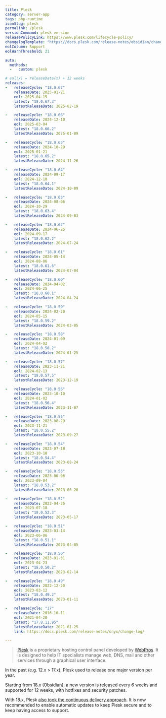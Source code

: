```yaml
---
title: Plesk
category: server-app
tags: php-runtime
iconSlug: plesk
permalink: /plesk
versionCommand: plesk version
releasePolicyLink: https://www.plesk.com/lifecycle-policy/
changelogTemplate: "https://docs.plesk.com/release-notes/obsidian/change-log/#plesk-{{'__RELEASE_CYCLE__'|replace:'.',''}}"
eolColumn: Support
eolWarnThreshold: 21

auto:
  methods:
  -   custom: plesk

# eol(x) = releaseDate(x) + 12 weeks
releases:
-   releaseCycle: "18.0.67"
    releaseDate: 2025-01-21
    eol: 2025-04-15
    latest: "18.0.67.3"
    latestReleaseDate: 2025-02-19

-   releaseCycle: "18.0.66"
    releaseDate: 2024-12-10
    eol: 2025-03-04
    latest: "18.0.66.2"
    latestReleaseDate: 2025-01-09

-   releaseCycle: "18.0.65"
    releaseDate: 2024-10-29
    eol: 2025-01-21
    latest: "18.0.65.2"
    latestReleaseDate: 2024-11-26

-   releaseCycle: "18.0.64"
    releaseDate: 2024-09-17
    eol: 2024-12-10
    latest: "18.0.64.1"
    latestReleaseDate: 2024-10-09

-   releaseCycle: "18.0.63"
    releaseDate: 2024-08-06
    eol: 2024-10-29
    latest: "18.0.63.4"
    latestReleaseDate: 2024-09-03

-   releaseCycle: "18.0.62"
    releaseDate: 2024-06-25
    eol: 2024-09-17
    latest: "18.0.62.2"
    latestReleaseDate: 2024-07-24

-   releaseCycle: "18.0.61"
    releaseDate: 2024-05-14
    eol: 2024-08-06
    latest: "18.0.61.6"
    latestReleaseDate: 2024-07-04

-   releaseCycle: "18.0.60"
    releaseDate: 2024-04-02
    eol: 2024-06-25
    latest: "18.0.60.1"
    latestReleaseDate: 2024-04-24

-   releaseCycle: "18.0.59"
    releaseDate: 2024-02-20
    eol: 2024-05-15
    latest: "18.0.59.2"
    latestReleaseDate: 2024-03-05

-   releaseCycle: "18.0.58"
    releaseDate: 2024-01-09
    eol: 2024-04-02
    latest: "18.0.58.2"
    latestReleaseDate: 2024-01-25

-   releaseCycle: "18.0.57"
    releaseDate: 2023-11-21
    eol: 2024-02-13
    latest: "18.0.57.5"
    latestReleaseDate: 2023-12-19

-   releaseCycle: "18.0.56"
    releaseDate: 2023-10-10
    eol: 2024-01-02
    latest: "18.0.56.4"
    latestReleaseDate: 2023-11-07

-   releaseCycle: "18.0.55"
    releaseDate: 2023-08-29
    eol: 2023-11-21
    latest: "18.0.55.2"
    latestReleaseDate: 2023-09-27

-   releaseCycle: "18.0.54"
    releaseDate: 2023-07-18
    eol: 2023-10-10
    latest: "18.0.54.4"
    latestReleaseDate: 2023-08-24

-   releaseCycle: "18.0.53"
    releaseDate: 2023-06-06
    eol: 2023-09-04
    latest: "18.0.53.2"
    latestReleaseDate: 2023-06-20

-   releaseCycle: "18.0.52"
    releaseDate: 2023-04-25
    eol: 2023-07-18
    latest: "18.0.52.3"
    latestReleaseDate: 2023-05-17

-   releaseCycle: "18.0.51"
    releaseDate: 2023-03-14
    eol: 2023-06-06
    latest: "18.0.51.1"
    latestReleaseDate: 2023-04-05

-   releaseCycle: "18.0.50"
    releaseDate: 2023-01-31
    eol: 2023-04-23
    latest: "18.0.50.2"
    latestReleaseDate: 2023-02-14

-   releaseCycle: "18.0.49"
    releaseDate: 2022-12-20
    eol: 2023-03-12
    latest: "18.0.49.2"
    latestReleaseDate: 2023-01-11

-   releaseCycle: "17"
    releaseDate: 2016-10-11
    eol: 2021-04-20
    latest: "17.8.11.95"
    latestReleaseDate: 2021-01-25
    link: https://docs.plesk.com/release-notes/onyx/change-log/

---
```


> [Plesk](https://www.plesk.com/) is a proprietary hosting control panel developed by
> [WebPros](https://webpros.com/). It is designed to help IT specialists manage web, DNS, mail and
> other services through a graphical user interface.

In the past (e.g. 12.x > 17.x), Plesk used to release one major version per year.

Starting from 18.x (Obsidian), a new version is released every 6 weeks and supported for 12 weeks,
with hotfixes and security patches.

With 18.x, Plesk [also took the continuous delivery approach](https://www.plesk.com/blog/partners/obsidian-short-releases-automatic-updates/).
It is now recommended to enable automatic updates to keep Plesk secure and to keep having access to
support.
